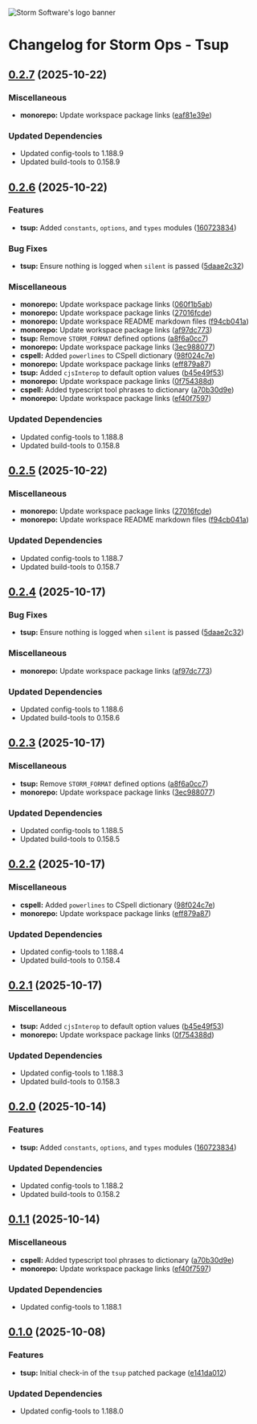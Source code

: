 ![Storm Software's logo banner](https://public.storm-cdn.com/brand-banner.png)

# Changelog for Storm Ops - Tsup

## [0.2.7](https://github.com/storm-software/storm-ops/releases/tag/tsup%400.2.7) (2025-10-22)

### Miscellaneous

- **monorepo:** Update workspace package links
  ([eaf81e39e](https://github.com/storm-software/storm-ops/commit/eaf81e39e))

### Updated Dependencies

- Updated config-tools to 1.188.9
- Updated build-tools to 0.158.9

## [0.2.6](https://github.com/storm-software/storm-ops/releases/tag/tsup%400.2.6) (2025-10-22)

### Features

- **tsup:** Added `constants`, `options`, and `types` modules
  ([160723834](https://github.com/storm-software/storm-ops/commit/160723834))

### Bug Fixes

- **tsup:** Ensure nothing is logged when `silent` is passed
  ([5daae2c32](https://github.com/storm-software/storm-ops/commit/5daae2c32))

### Miscellaneous

- **monorepo:** Update workspace package links
  ([060f1b5ab](https://github.com/storm-software/storm-ops/commit/060f1b5ab))
- **monorepo:** Update workspace package links
  ([27016fcde](https://github.com/storm-software/storm-ops/commit/27016fcde))
- **monorepo:** Update workspace README markdown files
  ([f94cb041a](https://github.com/storm-software/storm-ops/commit/f94cb041a))
- **monorepo:** Update workspace package links
  ([af97dc773](https://github.com/storm-software/storm-ops/commit/af97dc773))
- **tsup:** Remove `STORM_FORMAT` defined options
  ([a8f6a0cc7](https://github.com/storm-software/storm-ops/commit/a8f6a0cc7))
- **monorepo:** Update workspace package links
  ([3ec988077](https://github.com/storm-software/storm-ops/commit/3ec988077))
- **cspell:** Added `powerlines` to CSpell dictionary
  ([98f024c7e](https://github.com/storm-software/storm-ops/commit/98f024c7e))
- **monorepo:** Update workspace package links
  ([eff879a87](https://github.com/storm-software/storm-ops/commit/eff879a87))
- **tsup:** Added `cjsInterop` to default option values
  ([b45e49f53](https://github.com/storm-software/storm-ops/commit/b45e49f53))
- **monorepo:** Update workspace package links
  ([0f754388d](https://github.com/storm-software/storm-ops/commit/0f754388d))
- **cspell:** Added typescript tool phrases to dictionary
  ([a70b30d9e](https://github.com/storm-software/storm-ops/commit/a70b30d9e))
- **monorepo:** Update workspace package links
  ([ef40f7597](https://github.com/storm-software/storm-ops/commit/ef40f7597))

### Updated Dependencies

- Updated config-tools to 1.188.8
- Updated build-tools to 0.158.8

## [0.2.5](https://github.com/storm-software/storm-ops/releases/tag/tsup%400.2.5) (2025-10-22)

### Miscellaneous

- **monorepo:** Update workspace package links
  ([27016fcde](https://github.com/storm-software/storm-ops/commit/27016fcde))
- **monorepo:** Update workspace README markdown files
  ([f94cb041a](https://github.com/storm-software/storm-ops/commit/f94cb041a))

### Updated Dependencies

- Updated config-tools to 1.188.7
- Updated build-tools to 0.158.7

## [0.2.4](https://github.com/storm-software/storm-ops/releases/tag/tsup%400.2.4) (2025-10-17)

### Bug Fixes

- **tsup:** Ensure nothing is logged when `silent` is passed
  ([5daae2c32](https://github.com/storm-software/storm-ops/commit/5daae2c32))

### Miscellaneous

- **monorepo:** Update workspace package links
  ([af97dc773](https://github.com/storm-software/storm-ops/commit/af97dc773))

### Updated Dependencies

- Updated config-tools to 1.188.6
- Updated build-tools to 0.158.6

## [0.2.3](https://github.com/storm-software/storm-ops/releases/tag/tsup%400.2.3) (2025-10-17)

### Miscellaneous

- **tsup:** Remove `STORM_FORMAT` defined options
  ([a8f6a0cc7](https://github.com/storm-software/storm-ops/commit/a8f6a0cc7))
- **monorepo:** Update workspace package links
  ([3ec988077](https://github.com/storm-software/storm-ops/commit/3ec988077))

### Updated Dependencies

- Updated config-tools to 1.188.5
- Updated build-tools to 0.158.5

## [0.2.2](https://github.com/storm-software/storm-ops/releases/tag/tsup%400.2.2) (2025-10-17)

### Miscellaneous

- **cspell:** Added `powerlines` to CSpell dictionary
  ([98f024c7e](https://github.com/storm-software/storm-ops/commit/98f024c7e))
- **monorepo:** Update workspace package links
  ([eff879a87](https://github.com/storm-software/storm-ops/commit/eff879a87))

### Updated Dependencies

- Updated config-tools to 1.188.4
- Updated build-tools to 0.158.4

## [0.2.1](https://github.com/storm-software/storm-ops/releases/tag/tsup%400.2.1) (2025-10-17)

### Miscellaneous

- **tsup:** Added `cjsInterop` to default option values
  ([b45e49f53](https://github.com/storm-software/storm-ops/commit/b45e49f53))
- **monorepo:** Update workspace package links
  ([0f754388d](https://github.com/storm-software/storm-ops/commit/0f754388d))

### Updated Dependencies

- Updated config-tools to 1.188.3
- Updated build-tools to 0.158.3

## [0.2.0](https://github.com/storm-software/storm-ops/releases/tag/tsup%400.2.0) (2025-10-14)

### Features

- **tsup:** Added `constants`, `options`, and `types` modules
  ([160723834](https://github.com/storm-software/storm-ops/commit/160723834))

### Updated Dependencies

- Updated config-tools to 1.188.2
- Updated build-tools to 0.158.2

## [0.1.1](https://github.com/storm-software/storm-ops/releases/tag/tsup%400.1.1) (2025-10-14)

### Miscellaneous

- **cspell:** Added typescript tool phrases to dictionary
  ([a70b30d9e](https://github.com/storm-software/storm-ops/commit/a70b30d9e))
- **monorepo:** Update workspace package links
  ([ef40f7597](https://github.com/storm-software/storm-ops/commit/ef40f7597))

### Updated Dependencies

- Updated config-tools to 1.188.1

## [0.1.0](https://github.com/storm-software/storm-ops/releases/tag/tsup%400.1.0) (2025-10-08)

### Features

- **tsup:** Initial check-in of the `tsup` patched package
  ([e141da012](https://github.com/storm-software/storm-ops/commit/e141da012))

### Updated Dependencies

- Updated config-tools to 1.188.0
